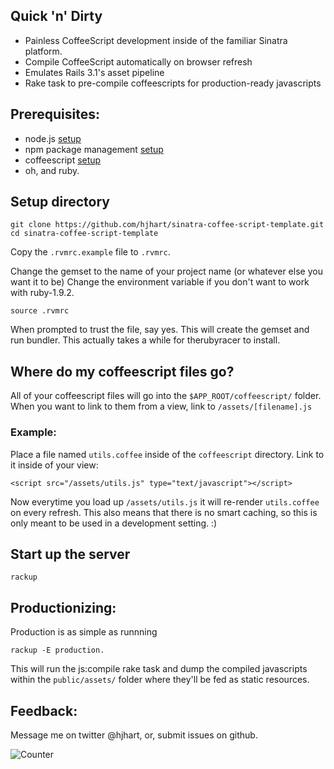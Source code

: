 ## Quick 'n' Dirty

* Painless CoffeeScript development inside of the familiar Sinatra platform.
* Compile CoffeeScript automatically on browser refresh
* Emulates Rails 3.1's asset pipeline
* Rake task to pre-compile coffeescripts for production-ready javascripts

## Prerequisites:

* node.js                  [setup](https://github.com/joyent/node/wiki/Installation)
* npm package management   [setup](http://npmjs.org/)
* coffeescript             [setup](http://jashkenas.github.com/coffee-script/#installation)
* oh, and ruby. 

## Setup directory

	git clone https://github.com/hjhart/sinatra-coffee-script-template.git
	cd sinatra-coffee-script-template
	
Copy the `.rvmrc.example` file to `.rvmrc`. 

Change the gemset to the name of your project name (or whatever else you want it to be)
Change the environment variable if you don't want to work with ruby-1.9.2.

	source .rvmrc 

When prompted to trust the file, say yes. This will create the gemset and run bundler. This actually takes a while for therubyracer to install.

## Where do my coffeescript files go?

All of your coffeescript files will go into the `$APP_ROOT/coffeescript/` folder.
When you want to link to them from a view, link to `/assets/[filename].js`

### Example:

Place a file named `utils.coffee` inside of the `coffeescript` directory.
Link to it inside of your view:

	<script src="/assets/utils.js" type="text/javascript"></script>

Now everytime you load up `/assets/utils.js` it will re-render `utils.coffee` on every refresh. This also means that there is no smart caching, so this is only meant to be used in a development setting. :)
  
## Start up the server

	rackup
	
## Productionizing:

Production is as simple as runnning

	rackup -E production. 
	
This will run the js:compile rake task and dump the compiled javascripts within the `public/assets/` folder where they'll be fed as static resources.

## Feedback:

Message me on twitter @hjhart, or, submit issues on github.

![Counter](http://hjhart.dyndns.org:3003/coffee.jpg "Counter")
